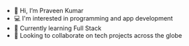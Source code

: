 - 👋 Hi, I’m Praveen Kumar
- 💻 I'm interested in programming and app development 
- 🌱 Currently learning Full Stack
- 📱 Looking to collaborate on tech projects across the globe
<!-- - 📫 How to reach me ...-->

<!---
praveen-221/praveen-221 is a ✨ special ✨ repository because its `README.md` (this file) appears on your GitHub profile.
You can click the Preview link to take a look at your changes.
--->
